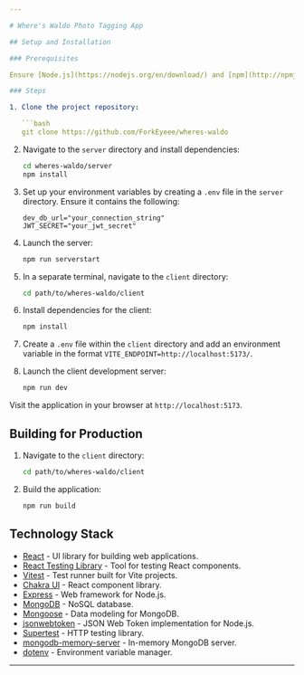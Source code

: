 ```yaml
---

# Where's Waldo Photo Tagging App

## Setup and Installation

### Prerequisites

Ensure [Node.js](https://nodejs.org/en/download/) and [npm](http://npmjs.com) are installed on your machine.

### Steps

1. Clone the project repository:

   ```bash
   git clone https://github.com/ForkEyeee/wheres-waldo
   ```

2. Navigate to the `server` directory and install dependencies:

   ```bash
   cd wheres-waldo/server
   npm install
   ```

3. Set up your environment variables by creating a `.env` file in the `server` directory. Ensure it contains the following:

   ```
   dev_db_url="your_connection_string"
   JWT_SECRET="your_jwt_secret"
   ```

4. Launch the server:

   ```bash
   npm run serverstart
   ```

5. In a separate terminal, navigate to the `client` directory:

   ```bash
   cd path/to/wheres-waldo/client
   ```

6. Install dependencies for the client:

   ```bash
   npm install
   ```

7. Create a `.env` file within the `client` directory and add an environment variable in the format `VITE_ENDPOINT=http://localhost:5173/`.

8. Launch the client development server:

   ```bash
   npm run dev
   ```

Visit the application in your browser at `http://localhost:5173`.

## Building for Production

1. Navigate to the `client` directory:

   ```bash
   cd path/to/wheres-waldo/client
   ```

2. Build the application:

   ```bash
   npm run build
   ```

## Technology Stack

- [React](https://reactjs.org/) - UI library for building web applications.
- [React Testing Library](https://testing-library.com/docs/react-testing-library/intro) - Tool for testing React components.
- [Vitest](https://vitest.dev/) - Test runner built for Vite projects.
- [Chakra UI](https://chakra-ui.com/) - React component library.
- [Express](https://expressjs.com/) - Web framework for Node.js.
- [MongoDB](https://www.mongodb.com/) - NoSQL database.
- [Mongoose](https://mongoosejs.com/) - Data modeling for MongoDB.
- [jsonwebtoken](https://www.npmjs.com/package/jsonwebtoken) - JSON Web Token implementation for Node.js.
- [Supertest](https://www.npmjs.com/package/supertest) - HTTP testing library.
- [mongodb-memory-server](https://www.npmjs.com/package/mongodb-memory-server) - In-memory MongoDB server.
- [dotenv](https://www.npmjs.com/package/dotenv) - Environment variable manager.

---
```

